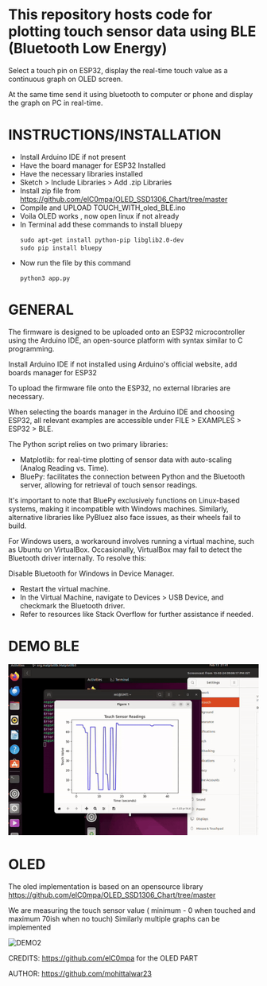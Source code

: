# This repository hosts code for plotting touch sensor data using BLE (Bluetooth Low Energy)

Select a touch pin on ESP32, display the real-time touch value as a  continuous graph on OLED screen. 

At the same time send it using bluetooth to computer or phone and display the graph on PC in real-time.

# INSTRUCTIONS/INSTALLATION

- Install Arduino IDE if not present
- Have the board manager for ESP32 Installed
- Have the necessary libraries installed
- Sketch > Include Libraries > Add .zip Libraries
- Install zip file from https://github.com/elC0mpa/OLED_SSD1306_Chart/tree/master
- Compile and UPLOAD TOUCH_WITH_oled_BLE.ino
- Voila OLED works , now open linux if not already
- In Terminal add these commands to install bluepy
  ```plaintext
  sudo apt-get install python-pip libglib2.0-dev
  sudo pip install bluepy
  ```
- Now run the file by this command
  ```plaintext
  python3 app.py
  ```
  
# GENERAL

The firmware is designed to be uploaded onto an ESP32 microcontroller using the Arduino IDE, an open-source platform with syntax similar to C programming.

Install Arduino IDE if not installed using Arduino's official website, add boards manager for ESP32

To upload the firmware file onto the ESP32, no external libraries are necessary. 

When selecting the boards manager in the Arduino IDE and choosing ESP32, all relevant examples are accessible under FILE > EXAMPLES > ESP32 > BLE.

The Python script relies on two primary libraries:
- Matplotlib: for real-time plotting of sensor data with auto-scaling (Analog Reading vs. Time).
- BluePy: facilitates the connection between Python and the Bluetooth server, allowing for retrieval of touch sensor readings.

It's important to note that BluePy exclusively functions on Linux-based systems, making it incompatible with Windows machines. Similarly, alternative libraries like PyBluez also face issues, as their wheels fail to build.

For Windows users, a workaround involves running a virtual machine, such as Ubuntu on VirtualBox. Occasionally, VirtualBox may fail to detect the Bluetooth driver internally. To resolve this:

Disable Bluetooth for Windows in Device Manager.
- Restart the virtual machine.
- In the Virtual Machine, navigate to Devices > USB Device, and checkmark the Bluetooth driver.
- Refer to resources like Stack Overflow for further assistance if needed.

# DEMO BLE

![DEMO](https://github.com/mohittalwar23/BLE-Touch-OLED/blob/main/demogif.gif)

# OLED

The oled implementation is based on an opensource library https://github.com/elC0mpa/OLED_SSD1306_Chart/tree/master 

We are measuring the touch sensor value ( minimum - 0 when touched and maximum 70ish when no touch)
Similarly multiple graphs can be implemented

![DEMO2](https://github.com/mohittalwar23/BLE-Touch-OLED/blob/main/demogif2.gif)

CREDITS:  https://github.com/elC0mpa for the OLED PART


AUTHOR: https://github.com/mohittalwar23
